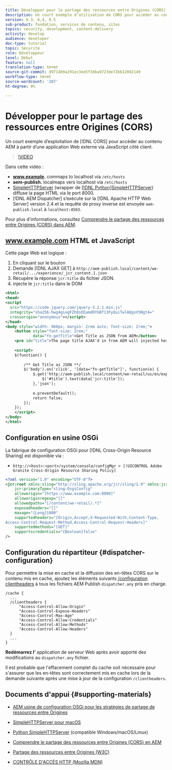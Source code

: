 ```yaml
---
title: Développer pour le partage des ressources entre Origines (CORS) avec les AEM
description: Un court exemple d’utilisation de CORS pour accéder au contenu AEM à partir d’une application Web externe via du code JavaScript côté client.
version: 6.3, 6,4, 6.5
sub-product: fondation, services de contenu, sites
topics: security, development, content-delivery
activity: develop
audience: developer
doc-type: tutorial
topic: Sécurité
role: Développeur
level: Début
feature: null
translation-type: tm+mt
source-git-commit: d9714b9a291ec3ee5f3dba9723de72bb120d2149
workflow-type: tm+mt
source-wordcount: '287'
ht-degree: 0%

---
```



# Développer pour le partage des ressources entre Origines (CORS)

Un court exemple d’exploitation de [!DNL CORS] pour accéder au contenu AEM à partir d’une application Web externe via JavaScript côté client.

>[!VIDEO](https://video.tv.adobe.com/v/18837/?quality=12&learn=on)

Dans cette vidéo :

* **www.example.** commaps to localhost via  `/etc/hosts`
* **aem-publish.** localmaps vers localhost via  `/etc/hosts`
* [SimpleHTTPServer](https://itunes.apple.com/us/app/simple-http-server/id441002840?mt=12)  (wrapper de  [[!DNL Python]SimpleHTTPServer](https://docs.python.org/2/library/simplehttpserver.html)) diffuse la page HTML via le port 8000.
* [!DNL AEM Dispatcher] s’exécute sur la  [!DNL Apache HTTP Web Server] version 2.4 et la requête de proxy inverse est envoyée  `aem-publish.local` à  `localhost:4503`.

Pour plus d&#39;informations, consultez [Comprendre le partage des ressources entre Origines (CORS) dans AEM](./understand-cross-origin-resource-sharing.md).

## www.example.com HTML et JavaScript

Cette page Web est logique :

1. En cliquant sur le bouton
1. Demande [!DNL AJAX GET] à `http://aem-publish.local/content/we-retail/.../experience/_jcr_content.1.json`
1. Récupère la réponse `jcr:title` du fichier JSON.
1. injecte le `jcr:title` dans le DOM

```xml
<html>
<head>
<script
  src="https://code.jquery.com/jquery-3.2.1.min.js"
  integrity="sha256-hwg4gsxgFZhOsEEamdOYGBf13FyQuiTwlAQgxVSNgt4="
  crossorigin="anonymous"></script>   
</head>
<body style="width: 960px; margin: 2rem auto; font-size: 2rem;">
    <button style="font-size: 2rem;"
            data="fn-getTitle">Get Title as JSON from AEM</button>
    <pre id="title">The page title AJAX'd in from AEM will injected here</pre>
    
    <script>
    $(function() { 
        
        /** Get Title as JSON **/
        $('body').on('click', '[data="fn-getTitle"]', function(e) { 
            $.get('http://aem-publish.local/content/we-retail/us/en/experience/_jcr_content.1.json', function(data) {
                $('#title').text(data['jcr:title']);
            },'json');
            
            e.preventDefault();
            return false;
        });
    });
    </script>
</body>
</html>
```

## Configuration en usine OSGi

La fabrique de configuration OSGi pour [!DNL Cross-Origin Resource Sharing] est disponible via :

* `http://<host>:<port>/system/console/configMgr > [!UICONTROL Adobe Granite Cross-Origin Resource Sharing Policy]`

```xml
<?xml version="1.0" encoding="UTF-8"?>
<jcr:root xmlns:sling="http://sling.apache.org/jcr/sling/1.0" xmlns:jcr="http://www.jcp.org/jcr/1.0"
    jcr:primaryType="sling:OsgiConfig"
    alloworigin="[https://www.example.com:8000]"
    alloworiginregexp="[]"
    allowedpaths="[/content/we-retail/.*]"
    exposedheaders="[]"
    maxage="{Long}1800"
    supportedheaders="[Origin,Accept,X-Requested-With,Content-Type,
Access-Control-Request-Method,Access-Control-Request-Headers]"
    supportedmethods="[GET]"
    supportscredentials="{Boolean}false"
/>
```

## Configuration du répartiteur {#dispatcher-configuration}

Pour permettre la mise en cache et la diffusion des en-têtes CORS sur le contenu mis en cache, ajoutez les éléments suivants [/configuration clientheaders](https://experienceleague.adobe.com/docs/experience-manager-dispatcher/using/configuring/dispatcher-configuration.html?lang=en#specifying-the-http-headers-to-pass-through-clientheaders) à tous les fichiers AEM Publish `dispatcher.any` pris en charge.

```
/cache { 
  ...
  /clientheaders {
      "Access-Control-Allow-Origin"
      "Access-Control-Expose-Headers"
      "Access-Control-Max-Age"
      "Access-Control-Allow-Credentials"
      "Access-Control-Allow-Methods"
      "Access-Control-Allow-Headers"
  }
  ...
}
```

**Redémarrez l’** application de serveur Web après avoir apporté des modifications au  `dispatcher.any` fichier.

Il est probable que l&#39;effacement complet du cache soit nécessaire pour s&#39;assurer que les en-têtes sont correctement mis en cache lors de la demande suivante après une mise à jour de la configuration `/clientheaders`.

## Documents d&#39;appui {#supporting-materials}

* [AEM usine de configuration OSGi pour les stratégies de partage de ressources entre Origines](http://localhost:4502/system/console/configMgr/com.adobe.granite.cors.impl.CORSPolicyImpl)
* [SimpleHTTPServer pour macOS](https://itunes.apple.com/us/app/simple-http-server/id441002840?mt=12)
* [Python SimpleHTTPServer](https://docs.python.org/2/library/simplehttpserver.html)  (compatible Windows/macOS/Linux)

* [Comprendre le partage des ressources entre Origines (CORS) en AEM](./understand-cross-origin-resource-sharing.md)
* [Partage des ressources entre Origines (W3C)](https://www.w3.org/TR/cors/)
* [CONTRÔLE D&#39;ACCÈS HTTP (Mozilla MDN)](https://developer.mozilla.org/en-US/docs/Web/HTTP/Access_control_CORS)

